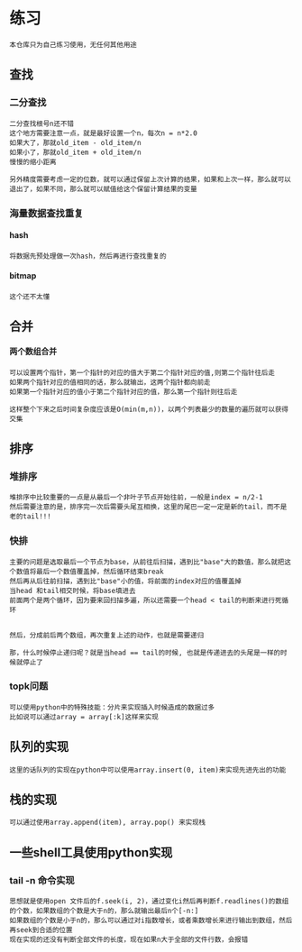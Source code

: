 # 练习
```
本仓库只为自己练习使用，无任何其他用途
```
## 查找
### 二分查找
```
二分查找根号n还不错
这个地方需要注意一点，就是最好设置一个n，每次n = n*2.0
如果大了，那就old_item - old_item/n
如果小了，那就old_item + old_item/n
慢慢的缩小距离

另外精度需要考虑一定的位数，就可以通过保留上次计算的结果，如果和上次一样，那么就可以退出了，如果不同，那么就可以赋值给这个保留计算结果的变量
```
### 海量数据查找重复
#### hash
```
将数据先预处理做一次hash，然后再进行查找重复的
```

#### bitmap
```
这个还不太懂
```
## 合并
#### 两个数组合并
```
可以设置两个指针，第一个指针的对应的值大于第二个指针对应的值,则第二个指针往后走
如果两个指针对应的值相同的话，那么就输出，这两个指针都向前走
如果第一个指针对应的值小于第二个指针对应的值，那么第一个指针则往后走

这样整个下来之后时间复杂度应该是O(min(m,n))，以两个列表最少的数量的遍历就可以获得交集
```

## 排序
### 堆排序
```
堆排序中比较重要的一点是从最后一个非叶子节点开始往前，一般是index = n/2-1
然后需要注意的是，排序完一次后需要头尾互相换，这里的尾巴一定一定是新的tail，而不是老的tail!!!
```
### 快排
```
主要的问题是选取最后一个节点为base，从前往后扫描，遇到比"base"大的数值，那么就把这个数值将最后一个数值覆盖掉，然后循环结束break
然后再从后往前扫描，遇到比"base"小的值，将前面的index对应的值覆盖掉
当head 和tail相交时候，将base填进去
前面两个是两个循环，因为要来回扫描多遍，所以还需要一个head < tail的判断来进行死循环


然后，分成前后两个数组，再次重复上述的动作，也就是需要递归

那，什么时候停止递归呢？就是当head == tail的时候, 也就是传递进去的头尾是一样的时候就停止了
```
### topk问题
```
可以使用python中的特殊技能：分片来实现插入时候造成的数据过多
比如说可以通过array = array[:k]这样来实现
```

## 队列的实现
```
这里的话队列的实现在python中可以使用array.insert(0, item)来实现先进先出的功能
```
## 栈的实现
```
可以通过使用array.append(item), array.pop() 来实现栈

```

## 一些shell工具使用python实现
### tail -n 命令实现
```
思想就是使用open 文件后的f.seek(i, 2)，通过变化i然后再判断f.readlines()的数组的个数，如果数组的个数是大于n的，那么就输出最后n个[-n:]
如果数组的个数是小于n的，那么可以通过对i指数增长，或者乘数增长来进行输出到数组，然后再seek到合适的位置
现在实现的还没有判断全部文件的长度，现在如果n大于全部的文件行数，会报错
```
